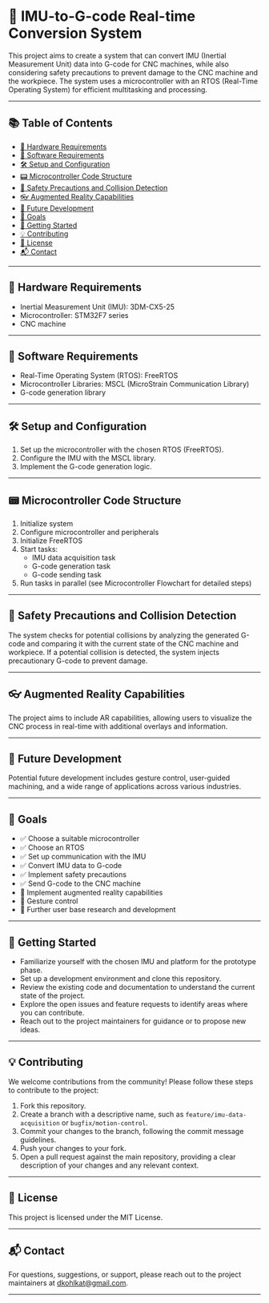 # 🤖 IMU-to-G-code Real-time Conversion System

This project aims to create a system that can convert IMU (Inertial Measurement Unit) data into G-code for CNC machines, while also considering safety precautions to prevent damage to the CNC machine and the workpiece. The system uses a microcontroller with an RTOS (Real-Time Operating System) for efficient multitasking and processing.

---

## 📚 Table of Contents

- [🔩 Hardware Requirements](#🔩-hardware-requirements)
- [💾 Software Requirements](#💾-software-requirements)
- [🛠️ Setup and Configuration](#🛠️-setup-and-configuration)
- [📟 Microcontroller Code Structure](#📟-microcontroller-code-structure)
- [🔰 Safety Precautions and Collision Detection](#🔰-safety-precautions-and-collision-detection)
- [👓 Augmented Reality Capabilities](#👓-augmented-reality-capabilities)
- [🚀 Future Development](#🚀-future-development)
- [🎯 Goals](#🎯-goals)
- [🌟 Getting Started](#🌟-getting-started)
- [💡 Contributing](#💡-contributing)
- [📄 License](#📄-license)
- [📬 Contact](#📬-contact)

---

## 🔩 Hardware Requirements

- Inertial Measurement Unit (IMU): 3DM-CX5-25
- Microcontroller: STM32F7 series
- CNC machine

---

## 💾 Software Requirements

- Real-Time Operating System (RTOS): FreeRTOS
- Microcontroller Libraries: MSCL (MicroStrain Communication Library)
- G-code generation library

---

## 🛠️ Setup and Configuration

1. Set up the microcontroller with the chosen RTOS (FreeRTOS).
2. Configure the IMU with the MSCL library.
3. Implement the G-code generation logic.

---

## 📟 Microcontroller Code Structure

1. Initialize system
2. Configure microcontroller and peripherals
3. Initialize FreeRTOS
4. Start tasks:
   - IMU data acquisition task
   - G-code generation task
   - G-code sending task
5. Run tasks in parallel (see Microcontroller Flowchart for detailed steps)

---

## 🔰 Safety Precautions and Collision Detection

The system checks for potential collisions by analyzing the generated G-code and comparing it with the current state of the CNC machine and workpiece. If a potential collision is detected, the system injects precautionary G-code to prevent damage.

---

## 👓 Augmented Reality Capabilities

The project aims to include AR capabilities, allowing users to visualize the CNC process in real-time with additional overlays and information.

---

## 🚀 Future Development

Potential future development includes gesture control, user-guided machining, and a wide range of applications across various industries.

---

## 🎯 Goals

- ✅ Choose a suitable microcontroller
- ✅ Choose an RTOS
- ✅ Set up communication with the IMU
- ✅ Convert IMU data to G-code
- ✅ Implement safety precautions
- ✅ Send G-code to the CNC machine
- 🔄 Implement augmented reality capabilities
- 🔄 Gesture control
- 🔄 Further user base research and development

---

## 🌟 Getting Started

- Familiarize yourself with the chosen IMU and platform for the prototype phase.
- Set up a development environment and clone this repository.
- Review the existing code and documentation to understand the current state of the project.
- Explore the open issues and feature requests to identify areas where you can contribute.
- Reach out to the project maintainers for guidance or to propose new ideas.

---

## 💡 Contributing

We welcome contributions from the community! Please follow these steps to contribute to the project:

1. Fork this repository.
2. Create a branch with a descriptive name, such as `feature/imu-data-acquisition` or `bugfix/motion-control`.
3. Commit your changes to the branch, following the commit message guidelines.
4. Push your changes to your fork.
5. Open a pull request against the main repository, providing a clear description of your changes and any relevant context.

---

## 📄 License

This project is licensed under the MIT License.

---

## 📬 Contact

For questions, suggestions, or support, please reach out to the project maintainers at [dkohlkat@gmail.com](mailto:dkohlkat@gmail.com).

---